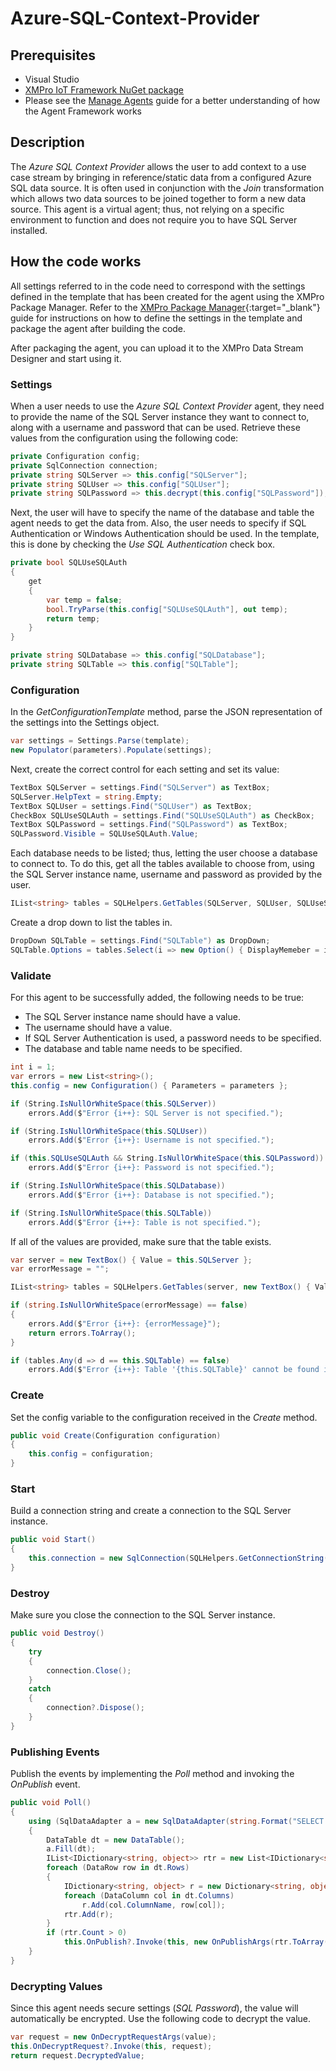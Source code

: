 # Azure-SQL-Context-Provider

## Prerequisites
- Visual Studio
- [XMPro IoT Framework NuGet package](https://www.nuget.org/packages/XMPro.IOT.Framework/)
- Please see the [Manage Agents](https://documentation.xmpro.com/how-tos/manage-agents) guide for a better understanding of how the Agent Framework works

## Description
 The *Azure SQL Context Provider* allows the user to add context to a use case stream by bringing in reference/static data from a configured Azure SQL data source. It is often used in conjunction with the *Join* transformation which allows two data sources to be joined together to form a new data source. This agent is a virtual agent; thus, not relying on a specific environment to function and does not require you to have SQL Server installed.

## How the code works
All settings referred to in the code need to correspond with the settings defined in the template that has been created for the agent using the XMPro Package Manager. Refer to the [XMPro Package Manager](https://documentation.xmpro.com/agent/packaging-agents/){:target="_blank"} guide for instructions on how to define the settings in the template and package the agent after building the code. 

After packaging the agent, you can upload it to the XMPro Data Stream Designer and start using it.

### Settings
When a user needs to use the *Azure SQL Context Provider* agent, they need to provide the name of the SQL Server instance they want to connect to, along with a username and password that can be used. Retrieve these values from the configuration using the following code: 

```csharp
private Configuration config;
private SqlConnection connection;
private string SQLServer => this.config["SQLServer"];
private string SQLUser => this.config["SQLUser"];
private string SQLPassword => this.decrypt(this.config["SQLPassword"]);
```

Next, the user will have to specify the name of the database and table the agent needs to get the data from. Also, the user needs to specify if SQL Authentication or Windows Authentication should be used. In the template, this is done by checking the *Use SQL Authentication* check box.

```csharp
private bool SQLUseSQLAuth
{
    get
    {
        var temp = false;
        bool.TryParse(this.config["SQLUseSQLAuth"], out temp);
        return temp;
    }
}

private string SQLDatabase => this.config["SQLDatabase"];
private string SQLTable => this.config["SQLTable"];
```

### Configuration
In the *GetConfigurationTemplate* method, parse the JSON representation of the settings into the Settings object.

```csharp
var settings = Settings.Parse(template);
new Populator(parameters).Populate(settings);
```

Next, create the correct control for each setting and set its value:

```csharp
TextBox SQLServer = settings.Find("SQLServer") as TextBox;
SQLServer.HelpText = string.Empty;
TextBox SQLUser = settings.Find("SQLUser") as TextBox;
CheckBox SQLUseSQLAuth = settings.Find("SQLUseSQLAuth") as CheckBox;
TextBox SQLPassword = settings.Find("SQLPassword") as TextBox;
SQLPassword.Visible = SQLUseSQLAuth.Value;
```

Each database needs to be listed; thus, letting the user choose a database to connect to. To do this, get all the tables available to choose from, using the SQL Server instance name, username and password as provided by the user.

```csharp
IList<string> tables = SQLHelpers.GetTables(SQLServer, SQLUser, SQLUseSQLAuth, this.decrypt(SQLPassword.Value), SQLDatabase, out errorMessage);
```

Create a drop down to list the tables in.

```csharp
DropDown SQLTable = settings.Find("SQLTable") as DropDown;
SQLTable.Options = tables.Select(i => new Option() { DisplayMemeber = i, ValueMemeber = i }).ToList();
```

### Validate
For this agent to be successfully added, the following needs to be true:
* The SQL Server instance name should have a value.
* The username should have a value.
* If SQL Server Authentication is used, a password needs to be specified.
* The database and table name needs to be specified.

```csharp
int i = 1;
var errors = new List<string>();
this.config = new Configuration() { Parameters = parameters };

if (String.IsNullOrWhiteSpace(this.SQLServer))
    errors.Add($"Error {i++}: SQL Server is not specified.");

if (String.IsNullOrWhiteSpace(this.SQLUser))
    errors.Add($"Error {i++}: Username is not specified.");

if (this.SQLUseSQLAuth && String.IsNullOrWhiteSpace(this.SQLPassword))
    errors.Add($"Error {i++}: Password is not specified.");

if (String.IsNullOrWhiteSpace(this.SQLDatabase))
    errors.Add($"Error {i++}: Database is not specified.");

if (String.IsNullOrWhiteSpace(this.SQLTable))
    errors.Add($"Error {i++}: Table is not specified.");
```

If all of the values are provided, make sure that the table exists.

```csharp
var server = new TextBox() { Value = this.SQLServer };
var errorMessage = "";

IList<string> tables = SQLHelpers.GetTables(server, new TextBox() { Value = this.SQLUser }, new CheckBox() { Value = this.SQLUseSQLAuth }, this.SQLPassword, new DropDown() { Value = this.SQLDatabase }, out errorMessage);

if (string.IsNullOrWhiteSpace(errorMessage) == false)
{
    errors.Add($"Error {i++}: {errorMessage}");
    return errors.ToArray();
}

if (tables.Any(d => d == this.SQLTable) == false)
    errors.Add($"Error {i++}: Table '{this.SQLTable}' cannot be found in {this.SQLDatabase}.");
```

### Create
Set the config variable to the configuration received in the *Create* method.

```csharp
public void Create(Configuration configuration)
{
    this.config = configuration;
}
```

### Start
Build a connection string and create a connection to the SQL Server instance.

```csharp
public void Start()
{
    this.connection = new SqlConnection(SQLHelpers.GetConnectionString(SQLServer, SQLUser, SQLPassword, SQLUseSQLAuth, SQLDatabase));
}
```

### Destroy
Make sure you close the connection to the SQL Server instance.

```csharp
public void Destroy()
{
    try
    {
        connection.Close();
    }
    catch
    {
        connection?.Dispose();
    }
}
```

### Publishing Events
Publish the events by implementing the *Poll* method and invoking the *OnPublish* event.

```csharp
public void Poll()
{
    using (SqlDataAdapter a = new SqlDataAdapter(string.Format("SELECT * FROM {0}", SQLHelpers.AddTableQuotes(SQLTable)), connection))
    {
        DataTable dt = new DataTable();
        a.Fill(dt);
        IList<IDictionary<string, object>> rtr = new List<IDictionary<string, object>>();
        foreach (DataRow row in dt.Rows)
        {
            IDictionary<string, object> r = new Dictionary<string, object>();
            foreach (DataColumn col in dt.Columns)
                r.Add(col.ColumnName, row[col]);
            rtr.Add(r);
        }
        if (rtr.Count > 0)
            this.OnPublish?.Invoke(this, new OnPublishArgs(rtr.ToArray()));
    }
}
```

### Decrypting Values
Since this agent needs secure settings (*SQL Password*), the value will automatically be encrypted. Use the following code to decrypt the value.

```csharp
var request = new OnDecryptRequestArgs(value);
this.OnDecryptRequest?.Invoke(this, request);
return request.DecryptedValue;
```